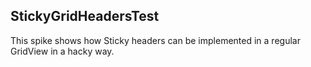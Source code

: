 StickyGridHeadersTest
---

This spike shows how Sticky headers can be implemented in a regular GridView in a hacky way.